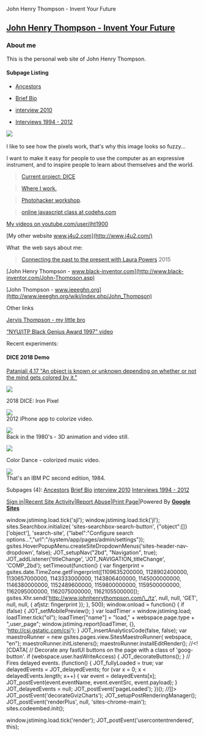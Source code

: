 John Henry Thompson - Invent Your Future 

[John Henry Thompson - Invent Your Future](index.html)
------------------------------------------------------

    

### About me

This is the personal web site of John Henry Thompson.

  

#### Subpage Listing

*   [Ancestors](home/who-am-i.html)
    
*   [Brief Bio](home/bio.html)
    
*   [interview 2010](home/interview-2010.html)
    
*   [Interviews 1994 - 2012](home/interviews.html)
    

  

[![](http://www.j4u2.com/jht/images/jt_cu.jpg)](http://www.j4u2.com/jht/images/jt_cu.jpg) 

  

I like to see how the pixels work, that's why this image looks so fuzzy...

  

I want to make it easy for people to use the computer as an expressive instrument, and to inspire people to learn about themselves and the world.

  

> [Current project: DICE](3-dice.html)

>   

> [Where I work.](iphone-apps.html)

  

> [Photohacker workshop](https://github.com/jht1900/photohacker).
> 
>   

> [online javascript class at codehs.com](http://codehs.com/go/7444)

  

[My videos on youtube.com/user/jht1900](http://www.youtube.com/user/jht1900)  

  

[My other website www.j4u2.com](http://www.j4u2.com/)  

>   

What  the web says about me:

  

> [Connecting the past to the present with Laura Powers](https://www.youtube.com/watch?v=46rz6-uD_E4&list=PL_nujIbA6R4sYW-PQ0QNAu8vqJgPhUFeC) 2015
> 
>   

[John Henry Thompson - www.black-inventor.com](http://www.black-inventor.com/John-Thompson.asp)

  
[John Thompson - www.ieeeghn.org](http://www.ieeeghn.org/wiki/index.php/John_Thompson)  

  

Other links  
  

[Jervis Thompson - my little bro](http://www.jervo.com/blog/da-lingo-kid/)

[“NYU/ITP Black Genius Award 1997” video](http://www.youtube.com/watch?v=9OesTbXh5us)

  

Recent experiments:

#### DICE 2018 Demo

  

  

[Patanjali 4.17 "An object is known or unknown depending on whether or not the mind gets colored by it."](yoga/patanjani/book-4/417.html)  

  

[![](_/rsrc/1540258178968/home/IMG_5174.jpg)](http://www.johnhenrythompson.com/home/IMG_5174.jpg?attredirects=0)

2018 DICE: Iron Pixel

  

[![](_/rsrc/1330015952311/home/glasses-height=228&width=320.png)](http://www.youtube.com/watch?v=a8xpj3_LyQM)  
2012 iPhone app to colorize video.  

  

[![](_/rsrc/1330015591429/home/jht1984-3d-full-height=254&width=320.png)](http://www.youtube.com/watch?v=NDn-GaVp264)  
Back in the 1980's - 3D animation and video still.  
  

[![](_/rsrc/1330016390621/home/colordance-height=251&width=320.png)](http://www.youtube.com/watch?v=-Gfe4iMPAGQ)

  
Color Dance - colorized music video.  

  
[![](_/rsrc/1307476195091/home/83_jt_ibm_pc.jpg)](http://www.johnhenrythompson.com/home/83_jt_ibm_pc.jpg?attredirects=0)  
That's an IBM PC second edition, 1984.  

Subpages (4): [Ancestors](home/who-am-i.html) [Brief Bio](home/bio.html) [interview 2010](home/interview-2010.html) [Interviews 1994 - 2012](home/interviews.html)

[Sign in](https://accounts.google.com/ServiceLogin?continue=http://sites.google.com/a/johnhenrythompson.com/jht/home&service=jotspot)|[Recent Site Activity](system/app/pages/recentChanges.html)|[Report Abuse](http://sites.google.com/a/johnhenrythompson.com/jht/system/app/pages/reportAbuse)|[Print Page](javascript:;)|Powered By **[Google Sites](http://sites.google.com/site)**

window.jstiming.load.tick('sjl'); window.jstiming.load.tick('jl'); sites.Searchbox.initialize( 'sites-searchbox-search-button', {"object":\[\]}\['object'\], 'search-site', {"label":"Configure search options...","url":"/system/app/pages/admin/settings"}); gsites.HoverPopupMenu.createSiteDropdownMenus('sites-header-nav-dropdown', false); JOT\_setupNav("2bd", "Navigation", true); JOT\_addListener('titleChange', 'JOT\_NAVIGATION\_titleChange', 'COMP\_2bd'); setTimeout(function() { var fingerprint = gsites.date.TimeZone.getFingerprint(\[1109635200000, 1128902400000, 1130657000000, 1143333000000, 1143806400000, 1145000000000, 1146380000000, 1152489600000, 1159800000000, 1159500000000, 1162095000000, 1162075000000, 1162105500000\]); gsites.Xhr.send('http://www.johnhenrythompson.com/\_/tz', null, null, 'GET', null, null, { afjstz: fingerprint }); }, 500); window.onload = function() { if (false) { JOT\_setMobilePreview(); } var loadTimer = window.jstiming.load; loadTimer.tick("ol"); loadTimer\["name"\] = "load," + webspace.page.type + ",user\_page"; window.jstiming.report(loadTimer, {}, 'http://csi.gstatic.com/csi'); } JOT\_insertAnalyticsCode(false, false); var maestroRunner = new gsites.pages.view.SitesMaestroRunner( webspace, "en"); maestroRunner.initListeners(); maestroRunner.installEditRender(); //<!\[CDATA\[ // Decorate any fastUI buttons on the page with a class of 'goog-button'. if (webspace.user.hasWriteAccess) { JOT\_decorateButtons(); } // Fires delayed events. (function() { JOT\_fullyLoaded = true; var delayedEvents = JOT\_delayedEvents; for (var x = 0; x < delayedEvents.length; x++) { var event = delayedEvents\[x\]; JOT\_postEvent(event.eventName, event.eventSrc, event.payload); } JOT\_delayedEvents = null; JOT\_postEvent('pageLoaded'); })(); //\]\]> JOT\_postEvent('decorateGvizCharts'); JOT\_setupPostRenderingManager(); JOT\_postEvent('renderPlus', null, 'sites-chrome-main'); sites.codeembed.init();

window.jstiming.load.tick('render'); JOT\_postEvent('usercontentrendered', this);